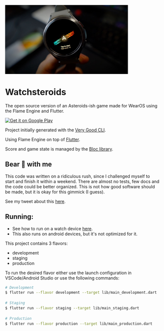 <img src="stuff/smallpic.jpg" width="400" />

# Watchsteroids

The open source version of an Asteroids-ish game made for WearOS using the Flame Engine and Flutter.


<a href='https://play.google.com/store/apps/details?id=gg.renan.watchsteroids&pcampaignid=pcampaignidMKT-Other-global-all-co-prtnr-py-PartBadge-Mar2515-1'><img width="200" alt='Get it on Google Play' src='https://play.google.com/intl/en_us/badges/static/images/badges/en_badge_web_generic.png'/></a>


Project initially generated with the [Very Good CLI](https://cli.vgv.dev/).

Using Flame Engine on top of [Flutter](https://flutter.rip).

Score and game state is managed by the [Bloc library](https://bloclibrary.dev).

## Bear 🐻 with me

This code was written on a ridiculous rush, since I challenged myself to start and finish it within 
a weekend. There are almost no tests, few docs and the code could be better organized. This is not 
how good software should be made, but it is okay for this gimmick (I guess).

See my tweet about this [here](https://twitter.com/reNotANumber/status/1614990869685497857).

## Running:

- See how to run on a watch device [here](https://developer.android.com/training/wearables/get-started/debugging#wifi-debugging). 
- This also runs on android devices, but it's not optimized for it.

This project contains 3 flavors:

- development
- staging
- production

To run the desired flavor either use the launch configuration in VSCode/Android Studio or use the following commands:

```sh
# Development
$ flutter run --flavor development --target lib/main_development.dart

# Staging
$ flutter run --flavor staging --target lib/main_staging.dart

# Production
$ flutter run --flavor production --target lib/main_production.dart
```

